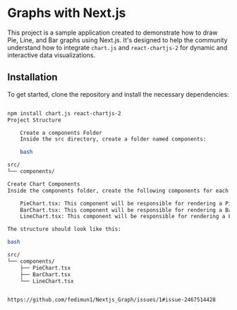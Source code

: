 # Graphs with Next.js

This project is a sample application created to demonstrate how to draw Pie, Line, and Bar graphs using Next.js. It's designed to help the community understand how to integrate `chart.js` and `react-chartjs-2` for dynamic and interactive data visualizations.

## Installation

To get started, clone the repository and install the necessary dependencies:

```bash

npm install chart.js react-chartjs-2
Project Structure

    Create a components Folder
    Inside the src directory, create a folder named components:

    bash

src/
└── components/

Create Chart Components
Inside the components folder, create the following components for each chart type:

    PieChart.tsx: This component will be responsible for rendering a Pie chart.
    BarChart.tsx: This component will be responsible for rendering a Bar chart.
    LineChart.tsx: This component will be responsible for rendering a Line chart.

The structure should look like this:

bash

src/
└── components/
    ├── PieChart.tsx
    ├── BarChart.tsx
    └── LineChart.tsx


https://github.com/fedimun1/Nextjs_Graph/issues/1#issue-2467514428

    
